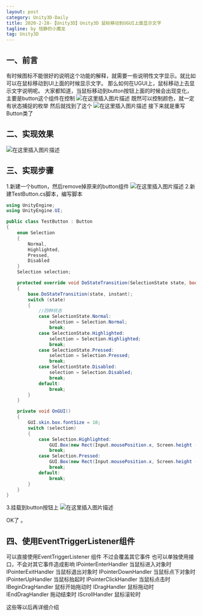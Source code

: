 ```yaml
---
layout: post
category: Unity3D-Daily
title: 2020-2-28-【Unity3D】Unity3D 鼠标移动到UGUI上面显示文字
tagline: by 恬静的小魔龙
tag: Unity3D
---
```


## 一、前言
有时候图标不能很好的说明这个功能的解释，就需要一些说明性文字显示。就比如可以在鼠标移动到UI上面的时候显示文字。
那么如何在UGUI上，鼠标移动上去显示文字说明呢。
大家都知道，当鼠标移动到button按钮上面的时候会出现变化，主要是button这个组件在控制
![在这里插入图片描述](https://img-blog.csdnimg.cn/20190128101945806.png?x-oss-process=image/watermark,type_ZmFuZ3poZW5naGVpdGk,shadow_10,text_aHR0cHM6Ly9ibG9nLmNzZG4ubmV0L3E3NjQ0MjQ1Njc=,size_16,color_FFFFFF,t_70)
既然可以控制颜色，就一定有状态捕捉的枚举
然后就找到了这个
![在这里插入图片描述](https://img-blog.csdnimg.cn/20190128102218792.png)
接下来就是重写Button类了


## 二、实现效果
![在这里插入图片描述](https://img-blog.csdnimg.cn/20190128102555568.gif)


## 三、实现步骤
1.新建一个button，然后remove掉原来的button组件
![在这里插入图片描述](https://img-blog.csdnimg.cn/20190128143148824.png)
2.新建TestButton.cs脚本，编写脚本

```csharp
using UnityEngine;
using UnityEngine.UI;

public class TestButton : Button
{
    enum Selection
    {
        Normal,
        Highlighted,
        Pressed,
        Disabled
    }
    Selection selection;

    protected override void DoStateTransition(SelectionState state, bool instant)
    {
        base.DoStateTransition(state, instant);
        switch (state)
        {
        	//四种状态
            case SelectionState.Normal:
                selection = Selection.Normal;
                break;
            case SelectionState.Highlighted:
                selection = Selection.Highlighted;
                break;
            case SelectionState.Pressed:
                selection = Selection.Pressed;
                break;
            case SelectionState.Disabled:
                selection = Selection.Disabled;
                break;
            default:
                break;
        }
    }

    private void OnGUI()
    {
        GUI.skin.box.fontSize = 10;
        switch (selection)
        {
            case Selection.Highlighted:
                GUI.Box(new Rect(Input.mousePosition.x, Screen.height - Input.mousePosition.y, 100, 25), "Highlighted");
                break;
            case Selection.Pressed:
                GUI.Box(new Rect(Input.mousePosition.x, Screen.height - Input.mousePosition.y, 100, 25), "Pressed");
                break;
            default:
                break;
        }
    }
}
```
3.挂载到button按钮上
![在这里插入图片描述](https://img-blog.csdnimg.cn/20190128143242955.png?x-oss-process=image/watermark,type_ZmFuZ3poZW5naGVpdGk,shadow_10,text_aHR0cHM6Ly9ibG9nLmNzZG4ubmV0L3E3NjQ0MjQ1Njc=,size_16,color_FFFFFF,t_70)

OK了 。


## 四、使用EventTriggerListener组件
可以直接使用EventTriggerListener 组件 不过会覆盖其它事件
也可以单独使用接口，不会对其它事件造成影响
IPointerEnterHandler 当鼠标进入对象时
IPointerExitHandler 当鼠标退出对象时
IPointerDownHandler 当鼠标点下对象时
IPointerUpHandler 当鼠标抬起时
IPointerClickHandler 当鼠标点击时
IBeginDragHandler 鼠标开始拖动时
IDragHandler 鼠标拖动时
IEndDragHandler 拖动结束时
IScrollHandler 鼠标滚轮时

这些等以后再详细介绍

